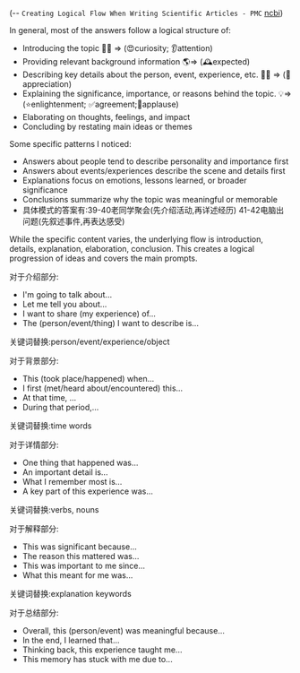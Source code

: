 
(-- `Creating Logical Flow When Writing Scientific Articles - PMC` [ncbi](https://www.ncbi.nlm.nih.gov/pmc/articles/PMC8524230/))


In general, most of the answers follow a logical structure of:

- Introducing the topic 👋📝 =>  (😍curiosity; 👂attention)
- Providing relevant background information 🌎=> (🕰️expected)
- Describing key details about the person, event, experience, etc. 👀🔎 => (🌹appreciation)
- Explaining the significance, importance, or reasons behind the topic. 💡=>(⭐enlightenment; ✅agreement;👏applause)
- Elaborating on thoughts, feelings, and impact
- Concluding by restating main ideas or themes

Some specific patterns I noticed:

- Answers about people tend to describe personality and importance first
- Answers about events/experiences describe the scene and details first
- Explanations focus on emotions, lessons learned, or broader significance
- Conclusions summarize why the topic was meaningful or memorable
- 具体模式的答案有:39-40老同学聚会(先介绍活动,再详述经历) 41-42电脑出问题(先叙述事件,再表达感受)

While the specific content varies, the underlying flow is introduction, details, explanation, elaboration, conclusion. This creates a logical progression of ideas and covers the main prompts.

对于介绍部分:

- I'm going to talk about...
- Let me tell you about...
- I want to share (my experience) of...
- The (person/event/thing) I want to describe is...

关键词替换:person/event/experience/object

对于背景部分:

- This (took place/happened) when...
- I first (met/heard about/encountered) this...
- At that time, ...
- During that period,...

关键词替换:time words

对于详情部分:

- One thing that happened was...
- An important detail is...
- What I remember most is...
- A key part of this experience was...

关键词替换:verbs, nouns

对于解释部分:

- This was significant because...
- The reason this mattered was...
- This was important to me since...
- What this meant for me was...

关键词替换:explanation keywords

对于总结部分:

- Overall, this (person/event) was meaningful because...
- In the end, I learned that...
- Thinking back, this experience taught me...
- This memory has stuck with me due to...